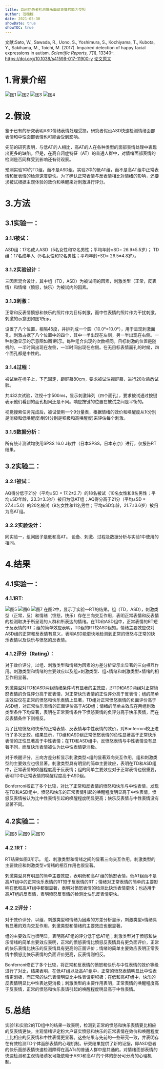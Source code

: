 ```yaml
---
title: 自闭症患者检测快乐面部表情的能力受损
author: 范穗穗
date: 2021-05-30
showDate: true
showTOC: true
---
```

文献:Sato, W., Sawada, R., Uono, S., Yoshimura, S., Kochiyama, T., Kubota, Y., Sakihama, M., Toichi, M. (2017). Impaired detection of happy facial expressions in autism. *Scientific Reports, 7*(1), 13340–. 
https://doi.org/10.1038/s41598-017-11900-y
[论文原文](../Source_Files/2021-05-30-FSS1.Pdf)
# 1.背景介绍
![图1](../Supporting_Information/2021-05-30-FSS1-Fig1.png)
![图2](../Supporting_Information/2021-05-30-FSS1-Fig2.png)
![图3](../Supporting_Information/2021-05-30-FSS1-Fig3.png)
![图4](../Supporting_Information/2021-05-30-FSS1-Fig4.png)
# 2.假设
鉴于已有的研究表明ASD情绪表情处理受损，研究者假设ASD快速检测情绪面部表情和中性面部表情也可能会受到影响。

先前的研究表明，与低AT的人相比，高AT的人在各种类型的面部表情处理中表现出更多的缺陷。但是，在高自闭症特征（AT）的普通人群中，对情绪面部表情的检测是否同样受到影响还有待观察。

预测实验1中的TD组，而不是ASD组，实验2中的低AT组，而不是高AT组中正常表情和反表情的检测速度更快。为了确认正常表情与反表情相比对情绪的影响，还要求被试根据主观体验的效价和唤醒来对刺激进行评分。
# 3.方法
## 3.1实验一：
### 3.1.1被试：
ASD组：17名成人ASD（5名女性和12名男性；平均年龄±SD= 26.9±5.5岁）；
TD组：17名成年人（5名女性和12名男性；平均年龄±SD= 26.5±4.8岁）。
### 3.1.2实验设计：
三因素混合设计，其中组（TD，ASD）为被试间的因素，刺激类型（正常，反表情）和情绪（愤怒，快乐）为被试内的因素。
### 3.1.3刺激：
正常和反表情愤怒和快乐的照片作为目标刺激，而中性表情的照片作为干扰刺激。刺激的示意图如图1所示。

设置了八个位置，相隔45度，并排列成一个圆（10.0°×10.0°），用于呈现刺激面孔。刺激占据了八个位置中的四个，其中一半出现在左侧，另一半出现在右侧。一种刺激显示的示意图如图1所示。每种组合出现的次数相同。目标刺激的位置是随机的，一半时间出现在左侧，一半时间出现在右侧。在无目标表情面孔的时候，四个面孔都是中性的。
### 3.1.4过程：
被试坐在椅子上，下巴固定，距屏幕80cm，要求被试注视屏幕，进行20次熟悉试验。

共432次试验，注视十字500ms，显示刺激阵列（四个面孔），要求被试通过按键表示他们看到的面孔相同还是不同。响应按键的位置在被试之间是平衡的。

视觉搜索任务完成后，被试使用一个9分量表，根据情绪的效价和唤醒度从1(分别是消极和低唤醒度)到9(分别是积极和高唤醒度)来评估每个刺激。
### 3.1.5数据分析：
所有统计测试均使用SPSS 16.0 J软件（日本SPSS，日本东京）进行，仅报告RT结果。
## 3.2实验二：
### 3.2.1被试：
AQ得分低于21分（平均±SD = 17.2±2.7）的18名被试（10名女性和8名男性；平均±SD年龄，23.3±3.3岁）被归为低AT组；AQ得分高于21分（平均±SD = 27.4±5.0）的20名被试（9名女性和11名男性；平均±SD年龄，21.7±3.6岁）被归为高AT组。
### 3.2.2实验设计：
同实验一，组间因子是低和高AT。
设备、刺激、过程及数据分析与实验1中使用的相同。
# 4.结果
## 4.1实验一：
### 4.1.1RT:
![图5](../Supporting_Information/2021-05-30-FSS1-Fig5.png)
![图6](../Supporting_Information/2021-05-30-FSS1-Fig6.png)
![图7](../Supporting_Information/2021-05-30-FSS1-Fig7.png)
在图2中，显示了实验一RT的结果。组（TD，ASD），刺激类型（正常，反）和情绪（愤怒，快乐）存在三向交互作用，表明正常表情和反表情的检测取决于所呈现的人群和所表达的情绪。在TD和ASD组中，正常表情的RT短于反表情的RT；组的简单效应表明，TD组的RT较ASD组短。情绪主要效应仅对ASD组的正常和反表情有意义，表明ASD能更快地检测到正常的愤怒与正常的快乐表情以及快乐与愤怒的反表情。
### 4.1.2评分（Rating）：
对于效价评分，以组、刺激类型和情绪为因素的方差分析显示出显著的三向相互作用。刺激类型和情绪的主要效应以及组×刺激类型、组×情绪和刺激类型×情绪的相互作用显著。

刺激类型对TD和ASD两组情绪条件均有显著的主效应，即TD和ASD两组对正常愤怒表情的负性评分高于反表情，对正常快乐表情的正性评分高于反表情；组的简单主效应仅在正常的愤怒和快乐表情上显著，TD组对正常愤怒表情的负面评价高于ASD组，对正常快乐表情的正面评价高于ASD组；情绪的简单主效应在两组刺激类型条件下均显著，表明在正常表情条件下愤怒表情的负评分高于快乐表情，而在反表情条件下则相反。

为了比较愤怒和快乐的正常表情、反表情与中性表情的效价，对Bonferroni校正进行了多次比较。结果显示，TD组和ASD组正常愤怒表情的负性显著高于正常快乐表情的正性显著高于中性表情；在TD和ASD组中，反愤怒表情与中性表情没有显著不同，而反快乐表情被认为比中性表情更消极。

对于唤醒评分，三向方差分析显示刺激类型×组的显著双向交互作用，组和刺激类型的主要效应也很显著。刺激类型具有明显的简单主要效应，表明在TD和ASD组中，正常表情的唤醒程度高于反表情；组的简单主要效应对于正常表情也很重要，表明TD中正常表情的唤醒程度高于ASD组。

Bonferroni校正了多个比较，对比了正常和反表情的愤怒和快乐与中性表情，发现在TD和ASD组中，愤怒和快乐的正常表情引起的唤醒程度明显高于中性表情，愤怒反表情被认为比中性表情引起的唤醒程度明显更高；快乐反表情与中性表情没有显著不同。
## 4.2实验二：
![图8](../Supporting_Information/2021-05-30-FSS1-Fig8.png)
![图9](../Supporting_Information/2021-05-30-FSS1-Fig9.png)
![图10](../Supporting_Information/2021-05-30-FSS1-Fig10.png)
### 4.2.1RT：
RT结果如图3所示。
组、刺激类型和情绪之间的显著三向交互作用，刺激类型的主要效应和刺激类型×情绪的相互作用也很显著。

刺激类型具有明显的简单主要效应，表明低和高AT组的愤怒表情，低AT组而不是高AT组中的正常快乐表情的RT短于反表情的RT；情绪对正常表情的简单的主要影响在低和高AT组中都很显著，表明对愤怒表情的检测比快乐表情更快；也适用于高AT组的反表情，表明愤怒反表情的检测比快乐反表情更快。
### 4.2.2评分：
对于效价评分，以组、刺激类型和情绪为因素的方差分析显示，刺激类型x情绪具有显著的双向交互作用，刺激类型和情绪的主要效应也很显著。

组的主要效应也很明显，表明高AT组的评分低于低AT组；刺激类型对于愤怒和快乐情绪的简单主要效应表明，正常的愤怒表情比愤怒反表情具有更负面评价，正常的快乐表情比快乐的反表情具有更高的正面评价；情绪的简单主要效应表明正常表情中愤怒比快乐表情的负面评价更高，反表情则相反。

Bonferroni修正了多个比较，将正常和反表情的愤怒和快乐与中性表情的效价等级进行了对比，结果表明，在低AT组以及高AT组中，正常的愤怒表情明显比中性表情更消极，而正常的快乐表情明显比中性表请更积极；在低和高AT组中，快乐的反表情明显比中性表达更消极；刺激类型的主要作用表明，正常表情的唤醒程度高于反表情，正常的愤怒和快乐表请引起的唤醒程度明显高于中性表情。
# 5.总结
实验1和实验2的TD组中的结果一致表明，检测到正常的愤怒和快乐表情要比相应的反表情更快。主观情绪评定粉大户证实愤怒和快乐的正常表情在效价和唤醒程度上比相应的反表情和中性表情更显著。这些结果与先前的一些研究一致，并表明存在有效检测TD个体面部表情的心理机制。研究结果提供了新的证据，即ASD患者的快乐面部表情快速检测障碍在高ATs的普通人群中是共通的。对情绪面部表情的快速检测和主观情绪诱发可能依赖于ASD和高AT的个体的部分可分离的心理机制。

